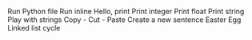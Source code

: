 Run Python file
Run inline
Hello, print
Print integer
Print float
Print string
Play with strings
Copy - Cut - Paste
Create a new sentence
Easter Egg
Linked list cycle
